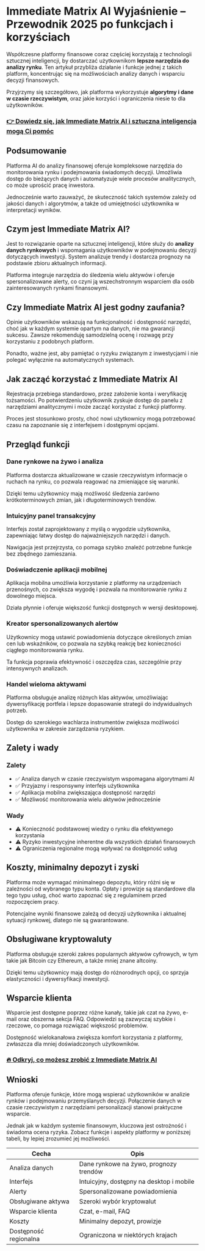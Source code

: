 # Immediate Matrix AI Wyjaśnienie – Przewodnik 2025 po funkcjach i korzyściach
   
Współczesne platformy finansowe coraz częściej korzystają z technologii sztucznej inteligencji, by dostarczać użytkownikom **lepsze narzędzia do analizy rynku**. Ten artykuł przybliża działanie i funkcje jednej z takich platform, koncentrując się na możliwościach analizy danych i wsparciu decyzji finansowych.  

Przyjrzymy się szczegółowo, jak platforma wykorzystuje **algorytmy i dane w czasie rzeczywistym**, oraz jakie korzyści i ograniczenia niesie to dla użytkowników.  

### [👉 Dowiedz się, jak Immediate Matrix AI i sztuczna inteligencja mogą Ci pomóc](https://tinyurl.com/rpeve4mx)
## Podsumowanie  
Platforma AI do analizy finansowej oferuje kompleksowe narzędzia do monitorowania rynku i podejmowania świadomych decyzji. Umożliwia dostęp do bieżących danych i automatyzuje wiele procesów analitycznych, co może uprościć pracę inwestora.  

Jednocześnie warto zauważyć, że skuteczność takich systemów zależy od jakości danych i algorytmów, a także od umiejętności użytkownika w interpretacji wyników.  

## Czym jest Immediate Matrix AI?  
Jest to rozwiązanie oparte na sztucznej inteligencji, które służy do **analizy danych rynkowych** i wspomagania użytkowników w podejmowaniu decyzji dotyczących inwestycji. System analizuje trendy i dostarcza prognozy na podstawie zbioru aktualnych informacji.  

Platforma integruje narzędzia do śledzenia wielu aktywów i oferuje spersonalizowane alerty, co czyni ją wszechstronnym wsparciem dla osób zainteresowanych rynkami finansowymi.  

## Czy Immediate Matrix AI jest godny zaufania?  
Opinie użytkowników wskazują na funkcjonalność i dostępność narzędzi, choć jak w każdym systemie opartym na danych, nie ma gwarancji sukcesu. Zawsze rekomenduję samodzielną ocenę i rozwagę przy korzystaniu z podobnych platform.  

Ponadto, ważne jest, aby pamiętać o ryzyku związanym z inwestycjami i nie polegać wyłącznie na automatycznych systemach.  

## Jak zacząć korzystać z Immediate Matrix AI  
Rejestracja przebiega standardowo, przez założenie konta i weryfikację tożsamości. Po potwierdzeniu użytkownik zyskuje dostęp do panelu z narzędziami analitycznymi i może zacząć korzystać z funkcji platformy.  

Proces jest stosunkowo prosty, choć nowi użytkownicy mogą potrzebować czasu na zapoznanie się z interfejsem i dostępnymi opcjami.  

## Przegląd funkcji  
### Dane rynkowe na żywo i analiza  
Platforma dostarcza aktualizowane w czasie rzeczywistym informacje o ruchach na rynku, co pozwala reagować na zmieniające się warunki.  

Dzięki temu użytkownicy mają możliwość śledzenia zarówno krótkoterminowych zmian, jak i długoterminowych trendów.  

### Intuicyjny panel transakcyjny  
Interfejs został zaprojektowany z myślą o wygodzie użytkownika, zapewniając łatwy dostęp do najważniejszych narzędzi i danych.  

Nawigacja jest przejrzysta, co pomaga szybko znaleźć potrzebne funkcje bez zbędnego zamieszania.  

### Doświadczenie aplikacji mobilnej  
Aplikacja mobilna umożliwia korzystanie z platformy na urządzeniach przenośnych, co zwiększa wygodę i pozwala na monitorowanie rynku z dowolnego miejsca.  

Działa płynnie i oferuje większość funkcji dostępnych w wersji desktopowej.  

### Kreator spersonalizowanych alertów  
Użytkownicy mogą ustawić powiadomienia dotyczące określonych zmian cen lub wskaźników, co pozwala na szybką reakcję bez konieczności ciągłego monitorowania rynku.  

Ta funkcja poprawia efektywność i oszczędza czas, szczególnie przy intensywnych analizach.  

### Handel wieloma aktywami  
Platforma obsługuje analizę różnych klas aktywów, umożliwiając dywersyfikację portfela i lepsze dopasowanie strategii do indywidualnych potrzeb.  

Dostęp do szerokiego wachlarza instrumentów zwiększa możliwości użytkownika w zakresie zarządzania ryzykiem.  

## Zalety i wady  
### Zalety  
- ✅ Analiza danych w czasie rzeczywistym wspomagana algorytmami AI  
- ✅ Przyjazny i responsywny interfejs użytkownika  
- ✅ Aplikacja mobilna zwiększająca dostępność narzędzi  
- ✅ Możliwość monitorowania wielu aktywów jednocześnie  

### Wady  
- ⚠️ Konieczność podstawowej wiedzy o rynku dla efektywnego korzystania  
- ⚠️ Ryzyko inwestycyjne inherentne dla wszystkich działań finansowych  
- ⚠️ Ograniczenia regionalne mogą wpływać na dostępność usług  

## Koszty, minimalny depozyt i zyski  
Platforma może wymagać minimalnego depozytu, który różni się w zależności od wybranego typu konta. Opłaty i prowizje są standardowe dla tego typu usług, choć warto zapoznać się z regulaminem przed rozpoczęciem pracy.  

Potencjalne wyniki finansowe zależą od decyzji użytkownika i aktualnej sytuacji rynkowej, dlatego nie są gwarantowane.  

## Obsługiwane kryptowaluty  
Platforma obsługuje szeroki zakres popularnych aktywów cyfrowych, w tym takie jak Bitcoin czy Ethereum, a także mniej znane altcoiny.  

Dzięki temu użytkownicy mają dostęp do różnorodnych opcji, co sprzyja elastyczności i dywersyfikacji inwestycji.  

## Wsparcie klienta  
Wsparcie jest dostępne poprzez różne kanały, takie jak czat na żywo, e-mail oraz obszerna sekcja FAQ. Odpowiedzi są zazwyczaj szybkie i rzeczowe, co pomaga rozwiązać większość problemów.  

Dostępność wielokanałowa zwiększa komfort korzystania z platformy, zwłaszcza dla mniej doświadczonych użytkowników.  

### [🔥 Odkryj, co możesz zrobić z Immediate Matrix AI](https://tinyurl.com/rpeve4mx)
## Wnioski  
Platforma oferuje funkcje, które mogą wspierać użytkowników w analizie rynków i podejmowaniu przemyślanych decyzji. Połączenie danych w czasie rzeczywistym z narzędziami personalizacji stanowi praktyczne wsparcie.  

Jednak jak w każdym systemie finansowym, kluczowa jest ostrożność i świadoma ocena ryzyka. Zobacz funkcje i aspekty platformy w poniższej tabeli, by lepiej zrozumieć jej możliwości.  

| Cecha                      | Opis                                      |  
|----------------------------|-------------------------------------------|  
| Analiza danych             | Dane rynkowe na żywo, prognozy trendów   |  
| Interfejs                  | Intuicyjny, dostępny na desktop i mobile |  
| Alerty                     | Spersonalizowane powiadomienia            |  
| Obsługiwane aktywa         | Szeroki wybór kryptowalut                  |  
| Wsparcie klienta           | Czat, e-mail, FAQ                          |  
| Koszty                    | Minimalny depozyt, prowizje                |  
| Dostępność regionalna      | Ograniczona w niektórych krajach           |